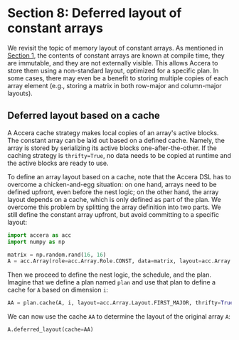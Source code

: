 [//]: # (Project: Accera)
[//]: # (Version: 1.2.0)

# Section 8: Deferred layout of constant arrays
We revisit the topic of memory layout of constant arrays. As mentioned in [Section 1](<01%20Arrays.md>), the contents of constant arrays are known at compile time, they are immutable, and they are not externally visible. This allows Accera to store them using a non-standard layout, optimized for a specific plan. In some cases, there may even be a benefit to storing multiple copies of each array element (e.g., storing a matrix in both row-major and column-major layouts).

## Deferred layout based on a cache
A Accera cache strategy makes local copies of an array's active blocks. The constant array can be laid out based on a defined cache. Namely, the array is stored by serializing its active blocks one-after-the-other. If the caching strategy is `thrifty=True`, no data needs to be copied at runtime and the active blocks are ready to use.

To define an array layout based on a cache, note that the Accera DSL has to overcome a chicken-and-egg situation: on one hand, arrays need to be defined upfront, even before the nest logic; on the other hand, the array layout depends on a cache, which is only defined as part of the plan. We overcome this problem by splitting the array definition into two parts. We still define the constant array upfront, but avoid committing to a specific layout:
```python
import accera as acc
import numpy as np

matrix = np.random.rand(16, 16)
A = acc.Array(role=acc.Array.Role.CONST, data=matrix, layout=acc.Array.Layout.DEFERRED)
```
Then we proceed to define the nest logic, the schedule, and the plan. Imagine that we define a plan named `plan` and use that plan to define a cache for `A` based on dimension `i`:
```python
AA = plan.cache(A, i, layout=acc.Array.Layout.FIRST_MAJOR, thrifty=True)
```
We can now use the cache `AA` to determine the layout of the original array `A`:
```python
A.deferred_layout(cache=AA)
```


<div style="page-break-after: always;"></div>
